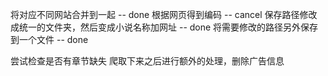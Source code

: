 将对应不同网站合并到一起 -- done
根据网页得到编码 -- cancel
保存路径修改成统一的文件夹，然后变成小说名称加网址 -- done
将需要修改的路径另外保存到一个文件 -- done


尝试检查是否有章节缺失
爬取下来之后进行额外的处理，删除广告信息